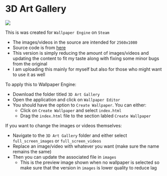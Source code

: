 # 3D Art Gallery

<img src="demo/art-gallery.gif" />

This is was created for ```Wallpaper Engine``` on ```Steam```
- The images/videos in the source are intended for ```2560x1080```
- Source code is from [here](https://steamcommunity.com/sharedfiles/filedetails/?id=2179153203)
- This version is simply reducing the amount of images/videos and updating the content to fit my taste along with fixing some minor bugs from the original
- I am uploading this mainly for myself but also for those who might want to use it as well

To apply this to Wallpaper Engine:
- Download the folder titled ```3D Art Gallery```
- Open the application and click on ```Wallpaper Editor```
- You should have the option to ```Create Wallpaper```. You can either:
	- Click on ```Create Wallpaper``` and select ```index.html```
	- Drag the ```index.html``` file to the section labled ```Create Wallpaper```

If you want to change the images or videos themselves:
- Navigate to the ```3D Art Gallery``` folder and either select ```full_screen_images``` or ```full_screen_videos```
- Replace an image/video with whatever you want (make sure the name remains the same)
- Then you can update the associated file in ```images```
	- This is the preview image shown when no wallpaper is selected so make sure that the version in ```images``` is lower quality to reduce lag